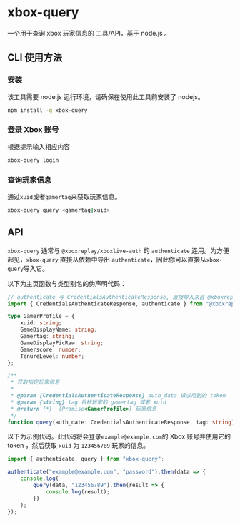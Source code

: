 # xbox-query

一个用于查询 xbox 玩家信息的 工具/API，基于 node.js 。

## CLI 使用方法

### 安装

该工具需要 node.js 运行环境，请确保在使用此工具前安装了 nodejs。

```bash
npm install -g xbox-query
```

### 登录 Xbox 账号

根据提示输入相应内容

```bash
xbox-query login
```

### 查询玩家信息

通过`xuid`或者`gamertag`来获取玩家信息。

```bash
xbox-query query <gamertag|xuid>
```

## API

`xbox-query` 通常与 `@xboxreplay/xboxlive-auth` 的 `authenticate` 连用。为方便起见，`xbox-query` 直接从依赖中导出 `authenticate`，因此你可以直接从`xbox-query`导入它。

以下为主页函数与类型别名的伪声明代码：

```ts
// authenticate 与 CredentialsAuthenticateResponse, 直接导入来自 @xboxreplay/xboxlive-auth
import { CredentialsAuthenticateResponse, authenticate } from "@xboxreplay/xboxlive-auth";

type GamerProfile = {
    xuid: string;
    GameDisplayName: string;
    Gamertag: string;
    GameDisplayPicRaw: string;
    Gamerscore: number;
    TenureLevel: number;
};

/**
 * 获取指定玩家信息
 *
 * @param {CredentialsAuthenticateResponse} auth_data 请求用到的 token
 * @param {string} tag 目标玩家的 gamertag 或者 xuid
 * @return {*}  {Promise<GamerProfile>} 玩家信息
 */
function query(auth_date: CredentialsAuthenticateResponse, tag: string): Promise<GamerProfile>;
```

以下为示例代码。此代码将会登录`example@example.com`的 Xbox 账号并使用它的 token ，然后获取 `xuid` 为 `123456789` 玩家的信息。

```js
import { authenticate, query } from "xbox-query";

authenticate("example@example.com", "password").then(data => {
    console.log(
        query(data, "123456789").then(result => {
            console.log(result);
        })
    );
});

```

